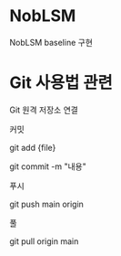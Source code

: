 # NobLSM
NobLSM baseline 구현

# Git 사용법 관련
Git 원격 저장소 연결

커밋

git add {file}

git commit -m "내용"

푸시

git push main origin

풀

git pull origin main
